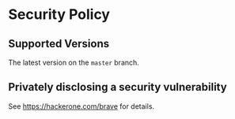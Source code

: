 # Security Policy

## Supported Versions

The latest version on the `master` branch.

## Privately disclosing a security vulnerability

See https://hackerone.com/brave for details.
